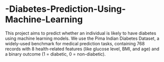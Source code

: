 # -Diabetes-Prediction-Using-Machine-Learning
This project aims to predict whether an individual is likely to have diabetes using machine learning models. We use the Pima Indian Diabetes Dataset, a widely-used benchmark for medical prediction tasks, containing 768 records with 8 health-related features (like glucose level, BMI, and age) and a binary outcome (1 = diabetic, 0 = non-diabetic).
